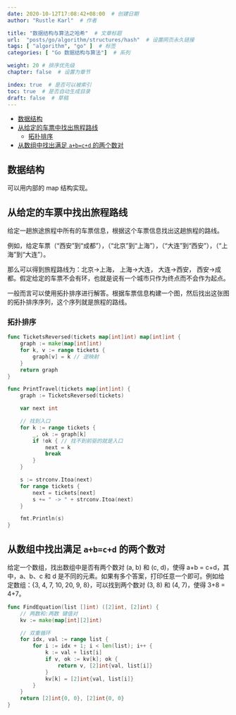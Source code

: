 ```yaml
---
date: 2020-10-12T17:08:42+08:00  # 创建日期
author: "Rustle Karl"  # 作者

title: "数据结构与算法之哈希"  # 文章标题
url:  "posts/go/algorithm/structures/hash"  # 设置网页永久链接
tags: [ "algorithm", "go" ]  # 标签
categories: [ "Go 数据结构与算法"]  # 系列

weight: 20 # 排序优先级
chapter: false  # 设置为章节

index: true  # 是否可以被索引
toc: true  # 是否自动生成目录
draft: false  # 草稿
---
```


- [数据结构](#数据结构)
- [从给定的车票中找出旅程路线](#从给定的车票中找出旅程路线)
	- [拓扑排序](#拓扑排序)
- [从数组中找出满足 `a+b=c+d` 的两个数对](#从数组中找出满足-abcd-的两个数对)

## 数据结构

可以用内部的 map 结构实现。

## 从给定的车票中找出旅程路线

给定一趟旅途旅程中所有的车票信息，根据这个车票信息找出这趟旅程的路线。

例如，给定车票（“西安”到“成都”），（“北京”到“上海”），（“大连”到“西安”），（“上海”到“大连”）。

那么可以得到旅程路线为：北京->上海， 上海->大连， 大连->西安， 西安->成都。假定给定的车票不会有环，也就是说有一个城市只作为终点而不会作为起点。

一般而言可以使用拓扑排序进行解答。根据车票信息构建一个图，然后找出这张图的拓扑排序序列，这个序列就是旅程的路线。

### 拓扑排序

```go
func TicketsReversed(tickets map[int]int) map[int]int {
	graph := make(map[int]int)
	for k, v := range tickets {
		graph[v] = k // 逆映射
	}
	return graph
}

func PrintTravel(tickets map[int]int) {
	graph := TicketsReversed(tickets)

	var next int

	// 找到入口
	for k := range tickets {
		_, ok := graph[k]
		if !ok { // 找不到前驱的就是入口
			next = k
			break
		}
	}

	s := strconv.Itoa(next)
	for range tickets {
		next = tickets[next]
		s += " -> " + strconv.Itoa(next)
	}

	fmt.Println(s)
}
```

## 从数组中找出满足 `a+b=c+d` 的两个数对

给定一个数组，找出数组中是否有两个数对 (a, b) 和 (c, d)，使得 a+b = c+d，其中，a、b、c 和 d 是不同的元素。如果有多个答案，打印任意一个即可。例如给定数组：{3, 4, 7, 10, 20, 9, 8}，可以找到两个数对 (3, 8) 和 (4, 7)，使得 3+8 = 4+7。

```go
func FindEquation(list []int) ([2]int, [2]int) {
	// 两数和:两数 键值对
	kv := make(map[int][2]int)

	// 双重循环
	for idx, val := range list {
		for i := idx + 1; i < len(list); i++ {
			k := val + list[i]
			if v, ok := kv[k]; ok {
				return v, [2]int{val, list[i]}
			}
			kv[k] = [2]int{val, list[i]}
		}
	}
	return [2]int{0, 0}, [2]int{0, 0}
}
```
